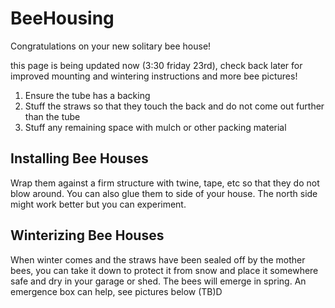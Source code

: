 # BeeHousing
Congratulations on your new solitary bee house!

this page is being updated now (3:30 friday 23rd), check back later for improved mounting and wintering instructions and more bee pictures!

1. Ensure the tube has a backing
2. Stuff the straws so that they touch the back and do not come out further than the tube
3. Stuff any remaining space with mulch or other packing material

## Installing Bee Houses
Wrap them against a firm structure with twine, tape, etc so that they do not blow around.  You can also glue them to side of your house.  The north side might work better but you can experiment.

## Winterizing Bee Houses
When winter comes and the straws have been sealed off by the mother bees, you can take it down to protect it from snow and place it somewhere safe and dry in your garage or shed.  The bees will emerge in spring.  An emergence box can help, see pictures below (TB)D
